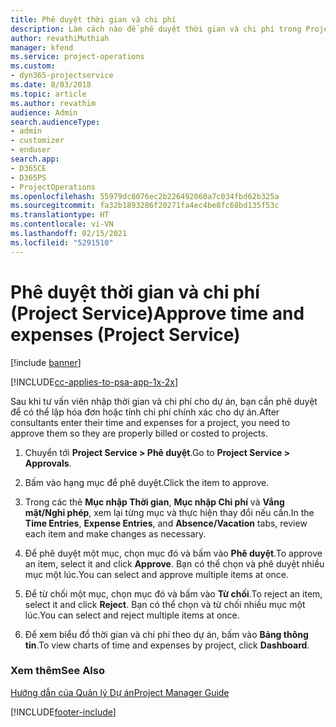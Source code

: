 ```yaml
---
title: Phê duyệt thời gian và chi phí
description: Làm cách nào để phê duyệt thời gian và chi phí trong Project Service
author: revathiMuthiah
manager: kfend
ms.service: project-operations
ms.custom:
- dyn365-projectservice
ms.date: 8/03/2018
ms.topic: article
ms.author: revathim
audience: Admin
search.audienceType:
- admin
- customizer
- enduser
search.app:
- D365CE
- D365PS
- ProjectOperations
ms.openlocfilehash: 55979dc8076ec2b226492060a7c034fbd62b325a
ms.sourcegitcommit: fa32b1893286f20271fa4ec4be8fc68bd135f53c
ms.translationtype: HT
ms.contentlocale: vi-VN
ms.lasthandoff: 02/15/2021
ms.locfileid: "5291510"
---
```

# <a name="approve-time-and-expenses-project-service"></a><span data-ttu-id="ee84a-103">Phê duyệt thời gian và chi phí (Project Service)</span><span class="sxs-lookup"><span data-stu-id="ee84a-103">Approve time and expenses (Project Service)</span></span>

[!include [banner](../includes/psa-now-project-operations.md)]

[!INCLUDE[cc-applies-to-psa-app-1x-2x](../includes/cc-applies-to-psa-app-1x-2x.md)]

<span data-ttu-id="ee84a-104">Sau khi tư vấn viên nhập thời gian và chi phí cho dự án, bạn cần phê duyệt để có thể lập hóa đơn hoặc tính chi phí chính xác cho dự án.</span><span class="sxs-lookup"><span data-stu-id="ee84a-104">After consultants enter their time and expenses for a project, you need to approve them so they are properly billed or costed to projects.</span></span>  
  
1.  <span data-ttu-id="ee84a-105">Chuyển tới **Project Service > Phê duyệt**.</span><span class="sxs-lookup"><span data-stu-id="ee84a-105">Go to **Project Service > Approvals**.</span></span>  
  
2.  <span data-ttu-id="ee84a-106">Bấm vào hạng mục để phê duyệt.</span><span class="sxs-lookup"><span data-stu-id="ee84a-106">Click the item to approve.</span></span>  
  
3.  <span data-ttu-id="ee84a-107">Trong các thẻ **Mục nhập Thời gian**, **Mục nhập Chi phí** và **Vắng mặt/Nghỉ phép**, xem lại từng mục và thực hiện thay đổi nếu cần.</span><span class="sxs-lookup"><span data-stu-id="ee84a-107">In the **Time Entries**, **Expense Entries**, and **Absence/Vacation** tabs, review each item and make changes as necessary.</span></span>  
  
4.  <span data-ttu-id="ee84a-108">Để phê duyệt một mục, chọn mục đó và bấm vào **Phê duyệt**.</span><span class="sxs-lookup"><span data-stu-id="ee84a-108">To approve an item, select it and click **Approve**.</span></span> <span data-ttu-id="ee84a-109">Bạn có thể chọn và phê duyệt nhiều mục một lúc.</span><span class="sxs-lookup"><span data-stu-id="ee84a-109">You can select and approve multiple items at once.</span></span>  
  
5.  <span data-ttu-id="ee84a-110">Để từ chối một mục, chọn mục đó và bấm vào **Từ chối**.</span><span class="sxs-lookup"><span data-stu-id="ee84a-110">To reject an item, select it and click **Reject**.</span></span> <span data-ttu-id="ee84a-111">Bạn có thể chọn và từ chối nhiều mục một lúc.</span><span class="sxs-lookup"><span data-stu-id="ee84a-111">You can select and reject multiple items at once.</span></span>  
  
6.  <span data-ttu-id="ee84a-112">Để xem biểu đồ thời gian và chi phí theo dự án, bấm vào **Bảng thông tin**.</span><span class="sxs-lookup"><span data-stu-id="ee84a-112">To view charts of time and expenses by project, click **Dashboard**.</span></span>  
  
### <a name="see-also"></a><span data-ttu-id="ee84a-113">Xem thêm</span><span class="sxs-lookup"><span data-stu-id="ee84a-113">See Also</span></span>  
 [<span data-ttu-id="ee84a-114">Hướng dẫn của Quản lý Dự án</span><span class="sxs-lookup"><span data-stu-id="ee84a-114">Project Manager Guide</span></span>](../psa/project-manager-guide.md)


[!INCLUDE[footer-include](../includes/footer-banner.md)]